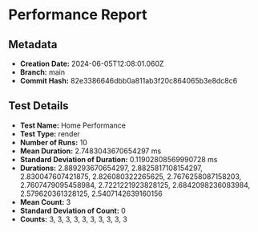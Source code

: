 # Performance Report

## Metadata
- **Creation Date:** 2024-06-05T12:08:01.060Z
- **Branch:** main
- **Commit Hash:** 82e3386646dbb0a811ab3f20c864065b3e8dc8c6

## Test Details
- **Test Name:** 
Home Performance
- **Test Type:** 
render
- **Number of Runs:** 
10
- **Mean Duration:** 
2.7483043670654297 ms
- **Standard Deviation of Duration:** 
0.11902808569990728 ms
- **Durations:** 2.889293670654297, 2.8825817108154297, 2.830047607421875, 2.826080322265625, 2.7676258087158203, 2.7607479095458984, 2.7221221923828125, 2.6842098236083984, 2.579620361328125, 2.5407142639160156
- **Mean Count:** 
3
- **Standard Deviation of Count:** 
0
- **Counts:** 3, 3, 3, 3, 3, 3, 3, 3, 3, 3
